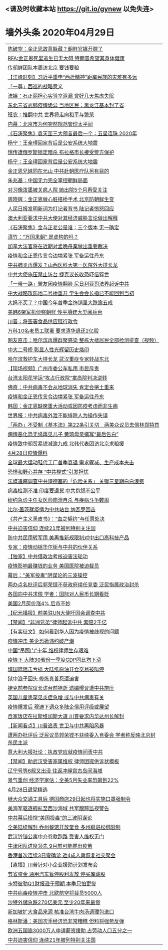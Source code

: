 ## <请及时收藏本站 https://git.io/gynew 以免失连> </a>
# 墙外头条 2020年04月29日</a>


<table>


<tr><td colspan="2" align="left"><a href="https://img.xsurf.surf/?name=c1163693&key=wdcctzyyncblgvet&from=gy">陈破空：金正恩故意躲藏？朝鲜官媒开腔了</a></td></tr>
<tr><td colspan="2" align="left"><a href="https://img.xsurf.surf/?name=c1163740&key=wdcctzyyncblgvet&from=gy">RFA:金正恩死里逃生已无大碍 特朗普希望其身体健康</a></td></tr>
<tr><td colspan="2" align="left"><a href="https://img.xsurf.surf/?name=c1163689&key=wdcctzyyncblgvet&from=gy">传朝鲜团队本周访北京 要钱要粮</a></td></tr>
<tr><td colspan="2" align="left"><a href="https://img.xsurf.surf/?name=c1163709&key=wdcctzyyncblgvet&from=gy">【江峰时刻】习近平重申“西迁精神”距离民族的灾难有多远</a></td></tr>
<tr><td colspan="2" align="left"><a href="https://img.xsurf.surf/?name=c1163761&key=wdcctzyyncblgvet&from=gy">「一尊」西巡的战略意义</a></td></tr>
<tr><td colspan="2" align="left"><a href="https://img.xsurf.surf/?name=c1163729&key=wdcctzyyncblgvet&from=gy">法媒：石正丽担心实验室泄漏 曾好几天焦虑失眠</a></td></tr>
<tr><td colspan="2" align="left"><a href="https://img.xsurf.surf/?name=c1163766&key=wdcctzyyncblgvet&from=gy">东北三省武肺疫情诡异 当地区民：黑龙江基本封了省</a></td></tr>
<tr><td colspan="2" align="left"><a href="https://img.xsurf.surf/?name=c1163769&key=wdcctzyyncblgvet&from=gy">班农：推翻中共 世界将走向和平与繁荣</a></td></tr>
<tr><td colspan="2" align="left"><a href="https://img.xsurf.surf/?name=c1163741&key=wdcctzyyncblgvet&from=gy">内幕：北京市为何突然规范管理太平间</a></td></tr>
<tr><td colspan="2" align="left"><a href="https://img.xsurf.surf/?name=c1163723&key=wdcctzyyncblgvet&from=gy">《石涛聚焦》袁天罡三大预言最后一个：五星连珠 2020年</a></td></tr>
<tr><td colspan="2" align="left"><a href="https://img.xsurf.surf/?name=c1163778&key=wdcctzyyncblgvet&from=gy">杨宁：王全璋回家背后是公安系统大地震</a></td></tr>
<tr><td colspan="2" align="left"><a href="https://img.xsurf.surf/?name=c1163770&key=wdcctzyyncblgvet&from=gy">惊传遭俄罗斯锁定暗杀 布拉格市长接受警方保护</a></td></tr>
<tr><td colspan="2" align="left"><a href="https://img.xsurf.surf/?name=c1163720&key=wdcctzyyncblgvet&from=gy">杨宁：王全璋回家背后是公安系统大地震</a></td></tr>
<tr><td colspan="2" align="left"><a href="https://img.xsurf.surf/?name=c1163736&key=wdcctzyyncblgvet&from=gy">金正恩兄妹同在元山 中共赴朝医疗队另有目的</a></td></tr>
<tr><td colspan="2" align="left"><a href="https://img.xsurf.surf/?name=c1163779&key=wdcctzyyncblgvet&from=gy">朱兆基：中国无力完全掌控朝鲜局面</a></td></tr>
<tr><td colspan="2" align="left"><a href="https://img.xsurf.surf/?name=c1163786&key=wdcctzyyncblgvet&from=gy">对习像泼墨被关疯人院 她出院5个月再受关注</a></td></tr>
<tr><td colspan="2" align="left"><a href="https://img.xsurf.surf/?name=c1163773&key=wdcctzyyncblgvet&from=gy">周晓辉：金正恩做心脏搭桥手术  北京防朝鲜生变</a></td></tr>
<tr><td colspan="2" align="left"><a href="https://img.xsurf.surf/?name=c1163748&key=wdcctzyyncblgvet&from=gy">人民日报发明新词为打记者背书 陆记者愤怒回应</a></td></tr>
<tr><td colspan="2" align="left"><a href="https://img.xsurf.surf/?name=c1163702&key=wdcctzyyncblgvet&from=gy">澳大利亚要求中共大使对其经济威胁言论做出解释</a></td></tr>
<tr><td colspan="2" align="left"><a href="https://img.xsurf.surf/?name=c1163777&key=wdcctzyyncblgvet&from=gy">《石涛聚焦》金与正老公是谁：三个版本 无一确定</a></td></tr>
<tr><td colspan="2" align="left"><a href="https://img.xsurf.surf/?name=c1163749&key=wdcctzyyncblgvet&from=gy">清竹：“万国来朝” 是虚构的吗？</a></td></tr>
<tr><td colspan="2" align="left"><a href="https://img.xsurf.surf/?name=c1163739&key=wdcctzyyncblgvet&from=gy">加拿大法官将在近期对孟晚舟案做出重要裁决</a></td></tr>
<tr><td colspan="2" align="left"><a href="https://img.xsurf.surf/?name=c1163718&key=wdcctzyyncblgvet&from=gy">疫情和金正恩传言令边境紧张 军备运往丹东</a></td></tr>
<tr><td colspan="2" align="left"><a href="https://img.xsurf.surf/?name=c1163731&key=wdcctzyyncblgvet&from=gy">中共肺炎再爆发？山西医科大第一医院外大排长龙</a></td></tr>
<tr><td colspan="2" align="left"><a href="https://img.xsurf.surf/?name=c1163750&key=wdcctzyyncblgvet&from=gy">中共大使施压禁止访台 捷克议长收恐吓信猝世</a></td></tr>
<tr><td colspan="2" align="left"><a href="https://img.xsurf.surf/?name=c1163767&key=wdcctzyyncblgvet&from=gy">「一带一路」盟友因疫情翻脸 尼日利亚司法界起诉中共</a></td></tr>
<tr><td colspan="2" align="left"><a href="https://img.xsurf.surf/?name=c1163764&key=wdcctzyyncblgvet&from=gy">中大战略攻防地二号桥重开 学生会会长指已不能回到当初</a></td></tr>
<tr><td colspan="2" align="left"><a href="https://img.xsurf.surf/?name=c1163758&key=wdcctzyyncblgvet&from=gy">大妈不买了？中国今年首季金饰销量大跌逾五成</a></td></tr>
<tr><td colspan="2" align="left"><a href="https://img.xsurf.surf/?name=c1163753&key=wdcctzyyncblgvet&from=gy">美韩6架军机侦察朝鲜 传平壤建大型阅兵台</a></td></tr>
<tr><td colspan="2" align="left"><a href="https://img.xsurf.surf/?name=c1163743&key=wdcctzyyncblgvet&from=gy">川普：将签署食品供应链行政令</a></td></tr>
<tr><td colspan="2" align="left"><a href="https://img.xsurf.surf/?name=c1163708&key=wdcctzyyncblgvet&from=gy">万科10名老员工联署 要求清华退还2亿股</a></td></tr>
<tr><td colspan="2" align="left"><a href="https://img.xsurf.surf/?name=c1163730&key=wdcctzyyncblgvet&from=gy">网友直击：哈尔滨再爆群聚感染  整栋大楼居民全部检测排查（视频）</a></td></tr>
<tr><td colspan="2" align="left"><a href="https://img.xsurf.surf/?name=c1163763&key=wdcctzyyncblgvet&from=gy">中大二号桥 彰显人性光辉留历史烙印</a></td></tr>
<tr><td colspan="2" align="left"><a href="https://img.xsurf.surf/?name=c1163772&key=wdcctzyyncblgvet&from=gy">哈尔滨救护车大排长龙 武汉重症专家转战东北</a></td></tr>
<tr><td colspan="2" align="left"><a href="https://img.xsurf.surf/?name=c1163717&key=wdcctzyyncblgvet&from=gy">【现场视频】广州市委公车私用 市民斥责</a></td></tr>
<tr><td colspan="2" align="left"><a href="https://img.xsurf.surf/?name=c1163701&key=wdcctzyyncblgvet&from=gy">台湾太阳花学运“攻占行政院”案高院判决逆转</a></td></tr>
<tr><td colspan="2" align="left"><a href="https://img.xsurf.surf/?name=c1163787&key=wdcctzyyncblgvet&from=gy">佛奇：中共病毒不会从地球消失 肯定会捲土重来</a></td></tr>
<tr><td colspan="2" align="left"><a href="https://img.xsurf.surf/?name=c1163751&key=wdcctzyyncblgvet&from=gy">疫情和金正恩传言令边境紧张 军备运往丹东</a></td></tr>
<tr><td colspan="2" align="left"><a href="https://img.xsurf.surf/?name=c1163737&key=wdcctzyyncblgvet&from=gy">韩国：金正恩缺席重大活动或因防疫考虑而非生病</a></td></tr>
<tr><td colspan="2" align="left"><a href="https://img.xsurf.surf/?name=c1163733&key=wdcctzyyncblgvet&from=gy">世界报：中共病毒外泄不能排除人为操作失误</a></td></tr>
<tr><td colspan="2" align="left"><a href="https://img.xsurf.surf/?name=c1163765&key=wdcctzyyncblgvet&from=gy">「两办」不受制《基本法》第22条引关切　两美众议员去信林郑特首</a></td></tr>
<tr><td colspan="2" align="left"><a href="https://img.xsurf.surf/?name=c1163725&key=wdcctzyyncblgvet&from=gy">病情恶化恐无缘再见儿子 黄琦母亲撰写“最后告白”</a></td></tr>
<tr><td colspan="2" align="left"><a href="https://img.xsurf.surf/?name=c1163700&key=wdcctzyyncblgvet&from=gy">疫情致中朝贸易锐减逾九成 北韩代表团访北京求粮援</a></td></tr>
<tr><td colspan="2" align="left"><a href="https://img.xsurf.surf/?name=c1163775&key=wdcctzyyncblgvet&from=gy">4月28日疫情爆料</a></td></tr>
<tr><td colspan="2" align="left"><a href="https://img.xsurf.surf/?name=c1163724&key=wdcctzyyncblgvet&from=gy">全球最大运动鞋代工厂首季衰退 需求骤减、生产成本夹击</a></td></tr>
<tr><td colspan="2" align="left"><a href="https://img.xsurf.surf/?name=c1163757&key=wdcctzyyncblgvet&from=gy">恐惧和野心并存 “中共模式”引发担忧</a></td></tr>
<tr><td colspan="2" align="left"><a href="https://img.xsurf.surf/?name=c1163760&key=wdcctzyyncblgvet&from=gy">法媒追踪调查中共谭德塞的「危险关系」 关键三星期白白浪费</a></td></tr>
<tr><td colspan="2" align="left"><a href="https://img.xsurf.surf/?name=c1163738&key=wdcctzyyncblgvet&from=gy">病毒检测不准 印度要退货 中共抱怨不公平</a></td></tr>
<tr><td colspan="2" align="left"><a href="https://img.xsurf.surf/?name=c1163783&key=wdcctzyyncblgvet&from=gy">纽约急诊主任女医师崩溃自杀 与疾病斗争数周</a></td></tr>
<tr><td colspan="2" align="left"><a href="https://img.xsurf.surf/?name=c1163785&key=wdcctzyyncblgvet&from=gy">比尔·盖茨就疫情为中共站台 纳瓦罗回击</a></td></tr>
<tr><td colspan="2" align="left"><a href="https://img.xsurf.surf/?name=c1163722&key=wdcctzyyncblgvet&from=gy">《共产主义黑皮书》：“血之契约”与任意处决</a></td></tr>
<tr><td colspan="2" align="left"><a href="https://img.xsurf.surf/?name=c1163742&key=wdcctzyyncblgvet&from=gy">中共迫害信仰 连续21年被列特别关注国</a></td></tr>
<tr><td colspan="2" align="left"><a href="https://img.xsurf.surf/?name=c1163759&key=wdcctzyyncblgvet&from=gy">防中共民用转军用 美再推新规限制对中出口高科技产品</a></td></tr>
<tr><td colspan="2" align="left"><a href="https://img.xsurf.surf/?name=c1163688&key=wdcctzyyncblgvet&from=gy">专家：疫情动摇华尔街与中共的伙伴关系</a></td></tr>
<tr><td colspan="2" align="left"><a href="https://img.xsurf.surf/?name=c1163728&key=wdcctzyyncblgvet&from=gy">【独家】中共借政治考核迫害法轮功</a></td></tr>
<tr><td colspan="2" align="left"><a href="https://img.xsurf.surf/?name=c1163712&key=wdcctzyyncblgvet&from=gy">疫情影响最赚钱的业务 美国医院被迫裁员</a></td></tr>
<tr><td colspan="2" align="left"><a href="https://img.xsurf.surf/?name=c1163755&key=wdcctzyyncblgvet&from=gy">幕后：&quot;美军投毒&quot;阴谋论的三波操控</a></td></tr>
<tr><td colspan="2" align="left"><a href="https://img.xsurf.surf/?name=c1163762&key=wdcctzyyncblgvet&from=gy">两办点名批评后郭荣铿不获政府续任竞委 泛民指属政治封杀</a></td></tr>
<tr><td colspan="2" align="left"><a href="https://img.xsurf.surf/?name=c1163754&key=wdcctzyyncblgvet&from=gy">各国向中共求偿 学者：国际对人民币长期看贬</a></td></tr>
<tr><td colspan="2" align="left"><a href="https://img.xsurf.surf/?name=c1163714&key=wdcctzyyncblgvet&from=gy">美国2月房价涨4% 后市不妙</a></td></tr>
<tr><td colspan="2" align="left"><a href="https://img.xsurf.surf/?name=c1163707&key=wdcctzyyncblgvet&from=gy">【纪元播报】前美驻UN大使吁国会调查中共</a></td></tr>
<tr><td colspan="2" align="left"><a href="https://img.xsurf.surf/?name=c1163776&key=wdcctzyyncblgvet&from=gy">【禁闻】“非洲兄弟”律师起诉中共 索赔2千亿</a></td></tr>
<tr><td colspan="2" align="left"><a href="https://img.xsurf.surf/?name=c1163721&key=wdcctzyyncblgvet&from=gy">【有奖征文】 如何看到华人因为疫情被歧视的问题</a></td></tr>
<tr><td colspan="2" align="left"><a href="https://img.xsurf.surf/?name=c1163713&key=wdcctzyyncblgvet&from=gy">疫情冲击 美企恐掀违约破产潮</a></td></tr>
<tr><td colspan="2" align="left"><a href="https://img.xsurf.surf/?name=c1163710&key=wdcctzyyncblgvet&from=gy">中国“吊照门”十年 维权律师生存艰难</a></td></tr>
<tr><td colspan="2" align="left"><a href="https://img.xsurf.surf/?name=c1163771&key=wdcctzyyncblgvet&from=gy">疫情下 大陆30省份一季度GDP同比均下滑</a></td></tr>
<tr><td colspan="2" align="left"><a href="https://img.xsurf.surf/?name=c1163752&key=wdcctzyyncblgvet&from=gy">惧国际阻击亏损 大陆纸原油开仓交易被叫停</a></td></tr>
<tr><td colspan="2" align="left"><a href="https://img.xsurf.surf/?name=c1163719&key=wdcctzyyncblgvet&from=gy">狱中浪子回头 修炼真善忍遭迫害</a></td></tr>
<tr><td colspan="2" align="left"><a href="https://img.xsurf.surf/?name=c1163727&key=wdcctzyyncblgvet&from=gy">捷克前参院议长访台前猝逝 遗孀曝曾遭中共施压</a></td></tr>
<tr><td colspan="2" align="left"><a href="https://img.xsurf.surf/?name=c1163782&key=wdcctzyyncblgvet&from=gy">英国儿童患罕见炎症急增 或与中共病毒有关</a></td></tr>
<tr><td colspan="2" align="left"><a href="https://img.xsurf.surf/?name=c1163747&key=wdcctzyyncblgvet&from=gy">疫情爆发后 穆迪下调众多陆企信用评级或展望</a></td></tr>
<tr><td colspan="2" align="left"><a href="https://img.xsurf.surf/?name=c1163789&key=wdcctzyyncblgvet&from=gy">自家饭店在拉斯维加斯大道 川普要求内华达州长解封</a></td></tr>
<tr><td colspan="2" align="left"><a href="https://img.xsurf.surf/?name=c1163746&key=wdcctzyyncblgvet&from=gy">【新闻看点】川普追责 世卫与中共再陷风暴</a></td></tr>
<tr><td colspan="2" align="left"><a href="https://img.xsurf.surf/?name=c1163711&key=wdcctzyyncblgvet&from=gy">遭两办批评后 泛民议员郭荣铿不获续委入竞委会 学者称反映北京封杀民主派</a></td></tr>
<tr><td colspan="2" align="left"><a href="https://img.xsurf.surf/?name=c1163706&key=wdcctzyyncblgvet&from=gy">意大利大报社论：执政党应就疫情问责中共</a></td></tr>
<tr><td colspan="2" align="left"><a href="https://img.xsurf.surf/?name=c1163732&key=wdcctzyyncblgvet&from=gy">【禁闻】助武汉受害家属维权 律师团提供诉状模板</a></td></tr>
<tr><td colspan="2" align="left"><a href="https://img.xsurf.surf/?name=c1163784&key=wdcctzyyncblgvet&from=gy">辽宁号等6舰又出没 往返冲绳宫古岛间海域</a></td></tr>
<tr><td colspan="2" align="left"><a href="https://img.xsurf.surf/?name=c1163768&key=wdcctzyyncblgvet&from=gy">景气重创 经济学家估：全美5月失业率恐飙到22%</a></td></tr>
<tr><td colspan="2" align="left"><a href="https://img.xsurf.surf/?name=c1163774&key=wdcctzyyncblgvet&from=gy">4月28日退党精选</a></td></tr>
<tr><td colspan="2" align="left"><a href="https://img.xsurf.surf/?name=c1163699&key=wdcctzyyncblgvet&from=gy">继大众交通工具后 德国商店29日起也将实施口罩强制令</a></td></tr>
<tr><td colspan="2" align="left"><a href="https://img.xsurf.surf/?name=c1163780&key=wdcctzyyncblgvet&from=gy">美海军驱逐舰航至西沙海域 共军跟踪监视警告</a></td></tr>
<tr><td colspan="2" align="left"><a href="https://img.xsurf.surf/?name=c1163716&key=wdcctzyyncblgvet&from=gy">中共幕后操控“美国投毒”的三波阴谋论</a></td></tr>
<tr><td colspan="2" align="left"><a href="https://img.xsurf.surf/?name=c1163756&key=wdcctzyyncblgvet&from=gy">全美陆续解封 乔州餐馆开放堂食 多州跟进松绑限制</a></td></tr>
<tr><td colspan="2" align="left"><a href="https://img.xsurf.surf/?name=c1163745&key=wdcctzyyncblgvet&from=gy">武汉铃铛公寓中介卷款跑路 受害人维权无门</a></td></tr>
<tr><td colspan="2" align="left"><a href="https://img.xsurf.surf/?name=c1163781&key=wdcctzyyncblgvet&from=gy">牛津团队进度领先 9月前可能推出疫苗</a></td></tr>
<tr><td colspan="2" align="left"><a href="https://img.xsurf.surf/?name=c1163734&key=wdcctzyyncblgvet&from=gy">香港首次连续3日零确诊 近4成人冀恢复社交聚会</a></td></tr>
<tr><td colspan="2" align="left"><a href="https://img.xsurf.surf/?name=c1163726&key=wdcctzyyncblgvet&from=gy">【直播】川普针对小企业援助计划发布会</a></td></tr>
<tr><td colspan="2" align="left"><a href="https://img.xsurf.surf/?name=c1163695&key=wdcctzyyncblgvet&from=gy">节省资金 通用汽车暂停股利发放 停买库藏股</a></td></tr>
<tr><td colspan="2" align="left"><a href="https://img.xsurf.surf/?name=c1163698&key=wdcctzyyncblgvet&from=gy">卡特彼勒Q1财报逊于预期 本季只怕更惨</a></td></tr>
<tr><td colspan="2" align="left"><a href="https://img.xsurf.surf/?name=c1163697&key=wdcctzyyncblgvet&from=gy">中共病毒疫情冲击 北欧航空将裁员5000人</a></td></tr>
<tr><td colspan="2" align="left"><a href="https://img.xsurf.surf/?name=c1163735&key=wdcctzyyncblgvet&from=gy">沙特外储急跌270亿美元 至少20年来最惨</a></td></tr>
<tr><td colspan="2" align="left"><a href="https://img.xsurf.surf/?name=c1163696&key=wdcctzyyncblgvet&from=gy">新加坡扩大食品来源 核准台湾牛肉汤调理包进口</a></td></tr>
<tr><td colspan="2" align="left"><a href="https://img.xsurf.surf/?name=c1163788&key=wdcctzyyncblgvet&from=gy">格林斯潘：美国次季经济恐非常糟糕 但料将强势反弹</a></td></tr>
<tr><td colspan="2" align="left"><a href="https://img.xsurf.surf/?name=c1163694&key=wdcctzyyncblgvet&from=gy">欧洲五国逾3000万人申请薪资援助 占劳动人口五分之一</a></td></tr>
<tr><td colspan="2" align="left"><a href="https://img.xsurf.surf/?name=c1163744&key=wdcctzyyncblgvet&from=gy">中共迫害信仰 连续21年被列特别关注国</a></td></tr>



</table>
